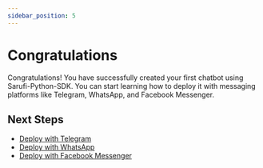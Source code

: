 ```yaml
---
sidebar_position: 5
---
```


# Congratulations

Congratulations! You have successfully created your first chatbot using Sarufi-Python-SDK. You can start learning how to deploy it with messaging platforms like Telegram, WhatsApp, and Facebook Messenger.

## Next Steps

- [Deploy with Telegram](/docs/tutorial-deployment/deploy-with-telegram)
- [Deploy with WhatsApp](/docs/tutorial-deployment/deploy-with-whatsapp)
- [Deploy with Facebook Messenger](/docs/tutorial-deployment/deploy-with-messenger)


